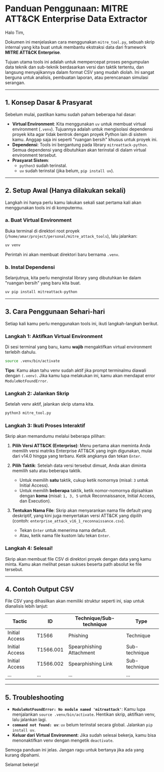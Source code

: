 # Panduan Penggunaan: MITRE ATT&CK Enterprise Data Extractor

Halo Tim,

Dokumen ini menjelaskan cara menggunakan `mitre_tool.py`, sebuah skrip internal yang kita buat untuk membantu ekstraksi data dari framework **MITRE ATT&CK Enterprise**.

Tujuan utama tools ini adalah untuk mempercepat proses pengumpulan data teknik dan sub-teknik berdasarkan versi dan taktik tertentu, dan langsung menyajikannya dalam format CSV yang mudah diolah. Ini sangat berguna untuk analisis, pembuatan laporan, atau perencanaan simulasi serangan.

---

## 1. Konsep Dasar & Prasyarat

Sebelum mulai, pastikan kamu sudah paham beberapa hal dasar:

- **Virtual Environment**: Kita menggunakan `uv` untuk membuat virtual environment (`.venv`). Tujuannya adalah untuk mengisolasi dependensi proyek kita agar tidak bentrok dengan proyek Python lain di sistem kamu. Anggap saja ini seperti "ruangan bersih" khusus untuk proyek ini.
- **Dependensi**: Tools ini bergantung pada library `mitreattack-python`. Semua dependensi yang dibutuhkan akan terinstal di dalam virtual environment tersebut.
- **Prasyarat Sistem**:
  - `python3` sudah terinstal.
  - `uv` sudah terinstal (jika belum, `pip install uv`).

---

## 2. Setup Awal (Hanya dilakukan sekali)

Langkah ini hanya perlu kamu lakukan sekali saat pertama kali akan menggunakan tools ini di komputermu.

### a. Buat Virtual Environment
Buka terminal di direktori root proyek (`/home/amar/project/personal/mitre_attack_tools`), lalu jalankan:
```bash
uv venv
```
Perintah ini akan membuat direktori baru bernama `.venv`.

### b. Instal Dependensi
Selanjutnya, kita perlu menginstal library yang dibutuhkan ke dalam "ruangan bersih" yang baru kita buat.
```bash
uv pip install mitreattack-python
```

---

## 3. Cara Penggunaan Sehari-hari

Setiap kali kamu perlu menggunakan tools ini, ikuti langkah-langkah berikut.

### Langkah 1: Aktifkan Virtual Environment
Di sesi terminal yang baru, kamu **wajib** mengaktifkan virtual environment terlebih dahulu.

```bash
source .venv/bin/activate
```
**Tips**: Kamu akan tahu venv sudah aktif jika prompt terminalmu diawali dengan `(.venv)`. Jika kamu lupa melakukan ini, kamu akan mendapat error `ModuleNotFoundError`.

### Langkah 2: Jalankan Skrip
Setelah venv aktif, jalankan skrip utama kita.
```bash
python3 mitre_tool.py
```

### Langkah 3: Ikuti Proses Interaktif
Skrip akan memandumu melalui beberapa pilihan:

1.  **Pilih Versi ATT&CK (Enterprise)**: Menu pertama akan meminta Anda memilih versi matriks Enterprise ATT&CK yang ingin digunakan, mulai dari v14.0 hingga yang terbaru. Ketik angkanya dan tekan `Enter`.

2.  **Pilih Taktik**: Setelah data versi tersebut dimuat, Anda akan diminta memilih satu atau beberapa taktik.
    -   Untuk memilih **satu** taktik, cukup ketik nomornya (misal: `3` untuk Initial Access).
    -   Untuk memilih **beberapa** taktik, ketik nomor-nomornya dipisahkan dengan **koma** (misal: `1, 3, 5` untuk Reconnaissance, Initial Access, dan Execution).

3.  **Tentukan Nama File**: Skrip akan menyarankan nama file default yang deskriptif, yang kini juga menyertakan versi ATT&CK yang dipilih (contoh: `enterprise_attack_v16_1_reconnaissance.csv`).
    -   Tekan `Enter` untuk menerima nama default.
    -   Atau, ketik nama file kustom lalu tekan `Enter`.

### Langkah 4: Selesai!
Skrip akan membuat file CSV di direktori proyek dengan data yang kamu minta. Kamu akan melihat pesan sukses beserta path absolut ke file tersebut.

---

## 4. Contoh Output CSV

File CSV yang dihasilkan akan memiliki struktur seperti ini, siap untuk dianalisis lebih lanjut:

| Tactic          | ID      | Technique/Sub-technique      | Type          |
|-----------------|---------|------------------------------|---------------|
| Initial Access  | T1566   | Phishing                     | Technique     |
| Initial Access  | T1566.001 | Spearphishing Attachment     | Sub-technique |
| Initial Access  | T1566.002 | Spearphishing Link           | Sub-technique |
| ...             | ...     | ...                          | ...           |


---

## 5. Troubleshooting

- **`ModuleNotFoundError: No module named 'mitreattack'`**: Kamu lupa menjalankan `source .venv/bin/activate`. Hentikan skrip, aktifkan venv, lalu jalankan lagi.
- **`command not found: uv`**: `uv` belum terinstal secara global. Jalankan `pip install uv`.
- **Keluar dari Virtual Environment**: Jika sudah selesai bekerja, kamu bisa menonaktifkan venv dengan mengetik `deactivate`.

Semoga panduan ini jelas. Jangan ragu untuk bertanya jika ada yang kurang dipahami.

Selamat bekerja!